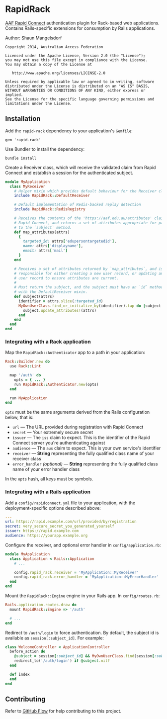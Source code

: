 # RapidRack

[AAF Rapid Connect](https://rapid.aaf.edu.au) authentication plugin for
Rack-based web applications. Contains Rails-specific extensions for consumption
by Rails applications.

Author: Shaun Mangelsdorf

```
Copyright 2014, Australian Access Federation

Licensed under the Apache License, Version 2.0 (the "License");
you may not use this file except in compliance with the License.
You may obtain a copy of the License at

   http://www.apache.org/licenses/LICENSE-2.0

Unless required by applicable law or agreed to in writing, software
distributed under the License is distributed on an "AS IS" BASIS,
WITHOUT WARRANTIES OR CONDITIONS OF ANY KIND, either express or implied.
See the License for the specific language governing permissions and
limitations under the License.
```

## Installation

Add the `rapid-rack` dependency to your application's `Gemfile`:

```
gem 'rapid-rack'
```

Use Bundler to install the dependency:

```
bundle install
```

Create a Receiver class, which will receive the validated claim from Rapid
Connect and establish a session for the authenticated subject.

```ruby
module MyApplication
  class MyReceiver
    # Helper mixin which provides default behaviour for the Receiver class
    include RapidRack::DefaultReceiver

    # Default implementation of Redis-backed replay detection
    include RapidRack::RedisRegistry

    # Receives the contents of the 'https://aaf.edu.au/attributes' claim from
    # Rapid Connect, and returns a set of attributes appropriate for passing in
    # to the `subject` method.
    def map_attributes(attrs)
      {
        targeted_id: attrs['edupersontargetedid'],
        name: attrs['displayname'],
        email: attrs['mail']
      }
    end

    # Receives a set of attributes returned by `map_attributes`, and is
    # responsible for either creating a new user record, or updating an existing
    # user record to ensure attributes are current.
    #
    # Must return the subject, and the subject must have an `id` method to work
    # with the DefaultReceiver mixin.
    def subject(attrs)
      identifier = attrs.slice(:targeted_id)
      MyOwnUserClass.find_or_initialize_by(identifier).tap do |subject|
        subject.update_attributes!(attrs)
      end
    end
  end
end
```

### Integrating with a Rack application

Map the `RapidRack::Authenticator` app to a path in your application:

```ruby
Rack::Builder.new do
  use Rack::Lint

  map '/auth' do
    opts = { ... }
    run RapidRack::Authenticator.new(opts)
  end

  run MyApplication
end
```

`opts` must be the same arguments derived from the Rails configuration below,
that is:

* `url` &mdash; The URL provided during registration with Rapid Connect
* `secret` &mdash; Your extremely secure secret
* `issuer` &mdash; The `iss` claim to expect. This is the identifier of the
  Rapid Connect server you're authenticating against
* `audience` &mdash; The `aus` claim to expect. This is your own service's
  identifier
* `receiver` &mdash; **String** representing the fully qualified class name of
  your receiver class
* `error_handler` *(optional)* &mdash; **String** representing the fully
  qualified class name of your error handler class

In the `opts` hash, all keys must be symbols.

### Integrating with a Rails application

Add a `config/rapidconnect.yml` file to your application, with the
deployment-specific options described above:

```yaml
---
url: https://rapid.example.com/url/provided/by/registration
secret: very_secure_secret_you_generated_yourself
issuer: https://rapid.example.com
audience: https://yourapp.example.org
```

Configure the receiver, and optional error handler in `config/application.rb`:

```ruby
module MyApplication
  class Application < Rails::Application
    # ...

    config.rapid_rack.receiver = 'MyApplication::MyReceiver'
    config.rapid_rack.error_handler = 'MyApplication::MyErrorHandler'
  end
end
```

Mount the `RapidRack::Engine` engine in your Rails app. In `config/routes.rb`:

```ruby
Rails.application.routes.draw do
  mount RapidRack::Engine => '/auth'

  # ...
end
```

Redirect to `/auth/login` to force authentication. By default, the subject id is
available as `session[:subject_id]`. For example:

```ruby
class WelcomeController < ApplicationController
  before_action do
    @subject = session[:subject_id] && MyOwnUserClass.find(session[:subject_id])
    redirect_to('/auth/login') if @subject.nil?
  end

  def index
  end
end
```

## Contributing

Refer to [GitHub Flow](https://guides.github.com/introduction/flow/) for
help contributing to this project.
